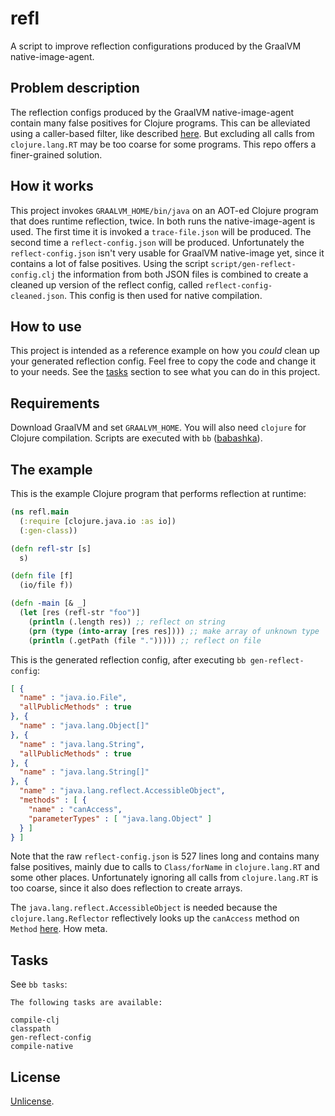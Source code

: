 # refl

A script to improve reflection configurations produced by the GraalVM native-image-agent.

## Problem description

The reflection configs produced by the GraalVM native-image-agent contain many
false positives for Clojure programs. This can be alleviated using a
caller-based filter, like described
[here](https://github.com/lread/clj-graal-docs#reflection). But excluding all
calls from `clojure.lang.RT` may be too coarse for some programs. This repo
offers a finer-grained solution.

## How it works

This project invokes `GRAALVM_HOME/bin/java` on an AOT-ed Clojure program that
does runtime reflection, twice. In both runs the native-image-agent is used. The
first time it is invoked a `trace-file.json` will be produced. The second time a
`reflect-config.json` will be produced. Unfortunately the `reflect-config.json`
isn't very usable for GraalVM native-image yet, since it contains a lot of false
positives. Using the script `script/gen-reflect-config.clj` the information from
both JSON files is combined to create a cleaned up version of the reflect
config, called `reflect-config-cleaned.json`. This config is then used for
native compilation.

## How to use

This project is intended as a reference example on how you _could_ clean up your
generated reflection config. Feel free to copy the code and change it to your
needs. See the [tasks](#tasks) section to see what you can do in this project.

## Requirements

Download GraalVM and set `GRAALVM_HOME`. You will also need `clojure` for
Clojure compilation. Scripts are executed with `bb`
([babashka](https://babashka.org/)).

## The example

This is the example Clojure program that performs reflection at runtime:

``` clojure
(ns refl.main
  (:require [clojure.java.io :as io])
  (:gen-class))

(defn refl-str [s]
  s)

(defn file [f]
  (io/file f))

(defn -main [& _]
  (let [res (refl-str "foo")]
    (println (.length res)) ;; reflect on string
    (prn (type (into-array [res res]))) ;; make array of unknown type
    (println (.getPath (file "."))))) ;; reflect on file
```

This is the generated reflection config, after executing `bb gen-reflect-config`:

``` json
[ {
  "name" : "java.io.File",
  "allPublicMethods" : true
}, {
  "name" : "java.lang.Object[]"
}, {
  "name" : "java.lang.String",
  "allPublicMethods" : true
}, {
  "name" : "java.lang.String[]"
}, {
  "name" : "java.lang.reflect.AccessibleObject",
  "methods" : [ {
    "name" : "canAccess",
    "parameterTypes" : [ "java.lang.Object" ]
  } ]
} ]
```

Note that the raw `reflect-config.json` is 527 lines long and contains many
false positives, mainly due to calls to `Class/forName` in `clojure.lang.RT` and
some other places. Unfortunately ignoring all calls from `clojure.lang.RT` is
too coarse, since it also does reflection to create arrays.

The `java.lang.reflect.AccessibleObject` is needed because the
`clojure.lang.Reflector` reflectively looks up the `canAccess` method on
`Method` [here](https://github.com/clojure/clojure/blob/b1b88dd25373a86e41310a525a21b497799dbbf2/src/jvm/clojure/lang/Reflector.java#L38). How meta.

## Tasks

See `bb tasks`:

```
The following tasks are available:

compile-clj
classpath
gen-reflect-config
compile-native
```

## License

[Unlicense](https://unlicense.org/).
